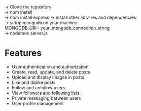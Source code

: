 #   
-> Clone the repository   
-> npm install   
-> npm install express
-> install other libraries and dependencies   
-> setup mongodb on your machine   
  MONGODB_URI= your_mongodb_connection_string   
-> nodemon server.js

# Features
-  User authentication and authorization
- Create, read, update, and delete posts
- Upload and display images in posts
- Like and dislike posts
- Follow and unfollow users
- View followers and following lists
- Private messaging between users
- User profile management

